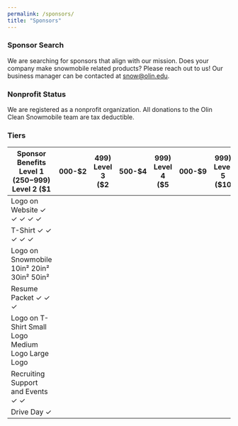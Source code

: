```yaml
---
permalink: /sponsors/
title: "Sponsors"
---
```


### Sponsor Search
We are searching for sponsors that align with our mission. Does your company make snowmobile related products? Please reach out to us! Our business manager can be contacted at [snow@olin.edu](mailto:snow@olin.edu).

### Nonprofit Status
We are registered as a nonprofit organization. All donations to the Olin Clean Snowmobile team are tax deductible.

### Tiers
|Sponsor Benefits	Level 1 ($250-$999)	Level 2 ($1|000-$2|499)	Level 3 ($2|500-$4|999)	Level 4 ($5|000-$9|999)	Level 5 ($10|000+)|
|------------------------------------------------|------|----------------|------|----------------|------|-----------------|-----|
|Logo on Website	✓	✓	✓	✓	✓                       |      |                |      |                |      |                 |     |
|T-Shirt	✓	✓	✓	✓	✓                               |      |                |      |                |      |                 |     |
|Logo on Snowmobile		10in²	20in²	30in²	50in²     |      |                |      |                |      |                 |     |
|Resume Packet			✓	✓	✓                           |      |                |      |                |      |                 |     |
|Logo on T-Shirt			Small Logo	Medium Logo	Large Logo|      |                |      |                |      |                 |     |
|Recruiting Support and Events				✓	✓            |      |                |      |                |      |                 |     |
|Drive Day					✓                                 |      |                |      |                |      |                 |     |
